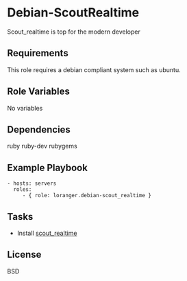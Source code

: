 Debian-ScoutRealtime
====================

Scout_realtime is top for the modern developer

Requirements
------------

This role requires a debian compliant system such as ubuntu.

Role Variables
--------------

No variables

Dependencies
------------

ruby
ruby-dev
rubygems

Example Playbook
----------------

    - hosts: servers
      roles:
         - { role: loranger.debian-scout_realtime }

Tasks
-----

  - Install [scout_realtime](http://scoutapp.github.io/scout_realtime/)

License
-------

BSD